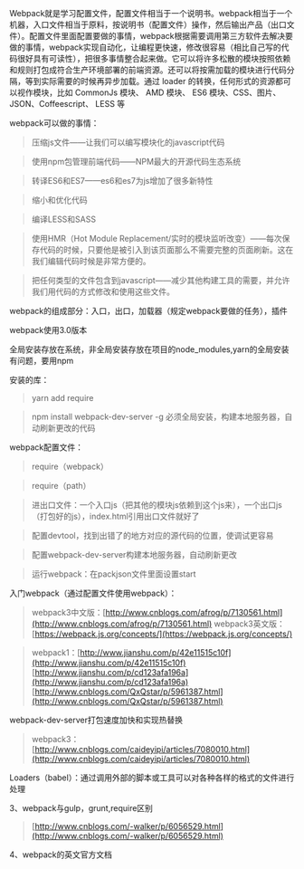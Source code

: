 
Webpack就是学习配置文件，配置文件相当于一个说明书。webpack相当于一个机器，入口文件相当于原料，按说明书（配置文件）操作，然后输出产品（出口文件）。配置文件里面配置要做的事情，webpack根据需要调用第三方软件去解决要做的事情，webpack实现自动化，让编程更快速，修改很容易（相比自己写的代码很好具有可读性），把很多事情整合起来做。它可以将许多松散的模块按照依赖和规则打包成符合生产环境部署的前端资源。还可以将按需加载的模块进行代码分隔，等到实际需要的时候再异步加载。通过 loader 的转换，任何形式的资源都可以视作模块，比如 CommonJs 模块、 AMD 模块、 ES6 模块、CSS、图片、 JSON、Coffeescript、 LESS 等

webpack可以做的事情：
> 压缩js文件——让我们可以编写模块化的javascript代码

> 使用npm包管理前端代码——NPM最大的开源代码生态系统

> 转译ES6和ES7——es6和es7为js增加了很多新特性

> 缩小和优化代码

> 编译LESS和SASS

> 使用HMR（Hot Module Replacement/实时的模块监听改变）——每次保存代码的时候，只要他是被引入到该页面那么不需要完整的页面刷新。这在我们编辑代码时候是非常方便的。

> 把任何类型的文件包含到javascript——减少其他构建工具的需要，并允许我们用代码的方式修改和使用这些文件。

webpack的组成部分：入口，出口，加载器（规定webpack要做的任务），插件

webpack使用3.0版本

全局安装存放在系统，非全局安装存放在项目的node_modules,yarn的全局安装有问题，要用npm

安装的库：
> yarn add require

> npm install webpack-dev-server -g 必须全局安装，构建本地服务器，自动刷新更改的代码


webpack配置文件：
> require（webpack）

> require（path）

> 进出口文件：一个入口js（把其他的模块js依赖到这个js来），一个出口js（打包好的js），index.html引用出口文件就好了

> 配置devtool，找到出错了的地方对应的源代码的位置，使调试更容易

> 配置webpack-dev-server构建本地服务器，自动刷新更改

> 运行webpack：在packjson文件里面设置start





入门webpack（通过配置文件使用webpack）： 
>webpack3中文版：[http://www.cnblogs.com/afrog/p/7130561.html](http://www.cnblogs.com/afrog/p/7130561.html)
>webpack3英文版： [https://webpack.js.org/concepts/](https://webpack.js.org/concepts/)


> webpack1：[http://www.jianshu.com/p/42e11515c10f](http://www.jianshu.com/p/42e11515c10f)
>[http://www.jianshu.com/p/cd123afa196a](http://www.jianshu.com/p/cd123afa196a)
>[http://www.cnblogs.com/QxQstar/p/5961387.html](http://www.cnblogs.com/QxQstar/p/5961387.html)



webpack-dev-server打包速度加快和实现热替换
>webpack3： [http://www.cnblogs.com/caideyipi/articles/7080010.html](http://www.cnblogs.com/caideyipi/articles/7080010.html)






Loaders（babel）：通过调用外部的脚本或工具可以对各种各样的格式的文件进行处理



3、webpack与gulp，grunt,require区别
> [http://www.cnblogs.com/-walker/p/6056529.html](http://www.cnblogs.com/-walker/p/6056529.html)

4、webpack的英文官方文档